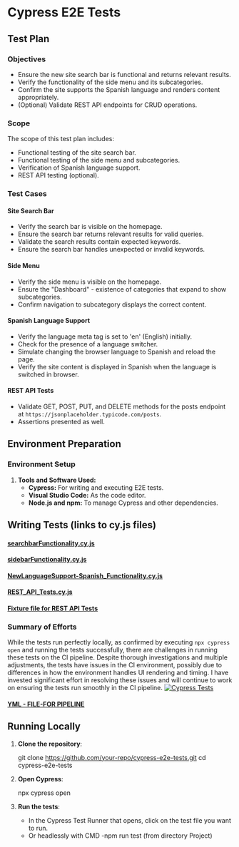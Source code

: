 ﻿# Cypress E2E Tests

## Test Plan

### Objectives
- Ensure the new site search bar is functional and returns relevant results.
- Verify the functionality of the side menu and its subcategories.
- Confirm the site supports the Spanish language and renders content appropriately.
- (Optional) Validate REST API endpoints for CRUD operations.

### Scope
The scope of this test plan includes:
- Functional testing of the site search bar.
- Functional testing of the side menu and subcategories.
- Verification of Spanish language support.
- REST API testing (optional).

### Test Cases

#### Site Search Bar
- Verify the search bar is visible on the homepage.
- Ensure the search bar returns relevant results for valid queries.
- Validate the search results contain expected keywords.
- Ensure the search bar handles unexpected or invalid keywords.

#### Side Menu
- Verify the side menu is visible on the homepage.
- Ensure the "Dashboard" - existence of categories that expand to show subcategories.
- Confirm navigation to subcategory displays the correct content.

#### Spanish Language Support
- Verify the language meta tag is set to 'en' (English) initially.
- Check for the presence of a language switcher.
- Simulate changing the browser language to Spanish and reload the page.
- Verify the site content is displayed in Spanish when the language is switched in browser.

#### REST API Tests 
- Validate GET, POST, PUT, and DELETE methods for the posts endpoint at `https://jsonplaceholder.typicode.com/posts`.
- Assertions presented as well.

  
## Environment Preparation

### Environment Setup

1. **Tools and Software Used:**
   - **Cypress:** For writing and executing E2E tests.
   - **Visual Studio Code:** As the code editor.
   - **Node.js and npm:** To manage Cypress and other dependencies.

## Writing Tests (links to cy.js files)


#### [searchbarFunctionality.cy.js](https://github.com/Peter-QA-testing-Journey/PANTHEON/blob/main/cypress/e2e/1-searchbarFunctionality.cy.js)
#### [sidebarFunctionality.cy.js](https://github.com/Peter-QA-testing-Journey/PANTHEON/blob/main/cypress/e2e/2-sidebarFunctionality.cy.js)
#### [NewLanguageSupport-Spanish_Functionality.cy.js](https://github.com/Peter-QA-testing-Journey/PANTHEON/blob/main/cypress/e2e/3-NewLanguageSupport-Spanish_Functionality.cy.js)
#### [REST_API_Tests.cy.js](https://github.com/Peter-QA-testing-Journey/PANTHEON/blob/main/cypress/e2e/4-%20REST_API_Tests.cy.js)
#### [Fixture file for REST API Tests](https://github.com/Peter-QA-testing-Journey/PANTHEON/blob/main/cypress/fixtures/movies.json)

### Summary of Efforts

While the tests run perfectly locally, as confirmed by executing `npx cypress open` and running the tests successfully, there are challenges in running these tests on the CI pipeline. Despite thorough investigations and multiple adjustments, the tests have issues in the CI environment, possibly due to differences in how the environment handles UI rendering and timing. 
I have invested significant effort in resolving these issues and will continue to work on ensuring the tests run smoothly in the CI pipeline.
[![Cypress Tests](https://github.com/Peter-QA-testing-Journey/PANTHEON/actions/workflows/main.yml/badge.svg)](https://github.com/Peter-QA-testing-Journey/PANTHEON/actions/workflows/main.yml)

#### [YML - FILE-FOR PIPELINE](https://github.com/Peter-QA-testing-Journey/PANTHEON/blob/main/.github/workflows/main.yml)

## Running Locally
1. **Clone the repository**:
 
   git clone https://github.com/your-repo/cypress-e2e-tests.git
   cd cypress-e2e-tests
   

2. **Open Cypress**:

   npx cypress open

3. **Run the tests**:
   - In the Cypress Test Runner that opens, click on the test file you want to run.
   - Or headlessly with CMD -npm run test (from directory Project)





